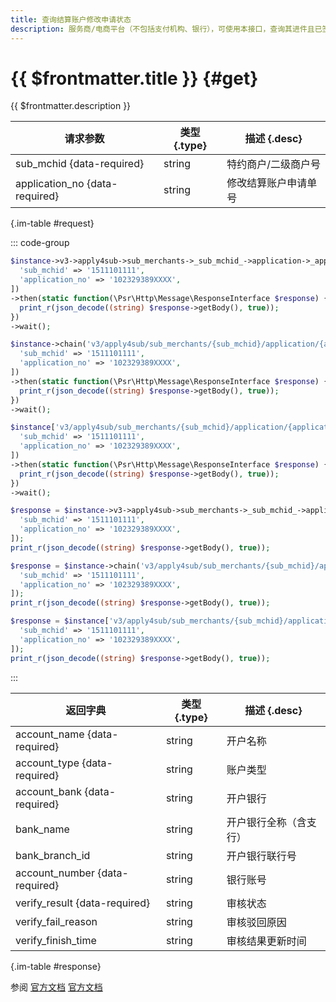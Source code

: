 ```yaml
---
title: 查询结算账户修改申请状态
description: 服务商/电商平台（不包括支付机构、银行），可使用本接口，查询其进件且已签约特约商户/二级商户的结算账户的修改申请单信息和审核结果。
---
```


# {{ $frontmatter.title }} {#get}

{{ $frontmatter.description }}

| 请求参数 | 类型 {.type} | 描述 {.desc}
| --- | --- | ---
| sub_mchid {data-required} | string | 特约商户/二级商户号
| application_no {data-required} | string | 修改结算账户申请单号

{.im-table #request}

::: code-group

```php [异步纯链式]
$instance->v3->apply4sub->sub_merchants->_sub_mchid_->application->_application_no_->getAsync([
  'sub_mchid' => '1511101111',
  'application_no' => '102329389XXXX',
])
->then(static function(\Psr\Http\Message\ResponseInterface $response) {
  print_r(json_decode((string) $response->getBody(), true));
})
->wait();
```

```php [异步声明式]
$instance->chain('v3/apply4sub/sub_merchants/{sub_mchid}/application/{application_no}')->getAsync([
  'sub_mchid' => '1511101111',
  'application_no' => '102329389XXXX',
])
->then(static function(\Psr\Http\Message\ResponseInterface $response) {
  print_r(json_decode((string) $response->getBody(), true));
})
->wait();
```

```php [异步属性式]
$instance['v3/apply4sub/sub_merchants/{sub_mchid}/application/{application_no}']->getAsync([
  'sub_mchid' => '1511101111',
  'application_no' => '102329389XXXX',
])
->then(static function(\Psr\Http\Message\ResponseInterface $response) {
  print_r(json_decode((string) $response->getBody(), true));
})
->wait();
```

```php [同步纯链式]
$response = $instance->v3->apply4sub->sub_merchants->_sub_mchid_->application->_application_no_->get([
  'sub_mchid' => '1511101111',
  'application_no' => '102329389XXXX',
]);
print_r(json_decode((string) $response->getBody(), true));
```

```php [同步声明式]
$response = $instance->chain('v3/apply4sub/sub_merchants/{sub_mchid}/application/{application_no}')->get([
  'sub_mchid' => '1511101111',
  'application_no' => '102329389XXXX',
]);
print_r(json_decode((string) $response->getBody(), true));
```

```php [同步属性式]
$response = $instance['v3/apply4sub/sub_merchants/{sub_mchid}/application/{application_no}']->get([
  'sub_mchid' => '1511101111',
  'application_no' => '102329389XXXX',
]);
print_r(json_decode((string) $response->getBody(), true));
```

:::

| 返回字典 | 类型 {.type} | 描述 {.desc}
| --- | --- | ---
| account_name {data-required}| string | 开户名称
| account_type {data-required}| string | 账户类型
| account_bank {data-required}| string | 开户银行
| bank_name | string | 开户银行全称（含支行）
| bank_branch_id | string | 开户银行联行号
| account_number {data-required}| string | 银行账号
| verify_result {data-required}| string | 审核状态
| verify_fail_reason | string | 审核驳回原因
| verify_finish_time | string | 审核结果更新时间

{.im-table #response}

参阅 [官方文档](https://pay.weixin.qq.com/docs/partner/apis/ecommerce-merchant-application/get-application.html) [官方文档](https://pay.weixin.qq.com/docs/partner/apis/modify-settlement/sub-merchants/get-application.html)
